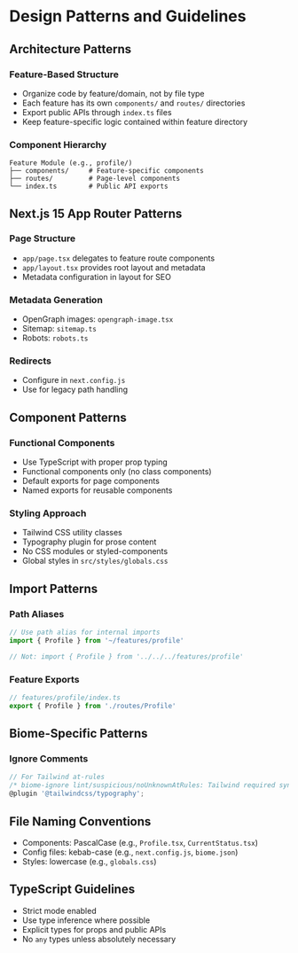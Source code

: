 # Design Patterns and Guidelines

## Architecture Patterns

### Feature-Based Structure
- Organize code by feature/domain, not by file type
- Each feature has its own `components/` and `routes/` directories
- Export public APIs through `index.ts` files
- Keep feature-specific logic contained within feature directory

### Component Hierarchy
```
Feature Module (e.g., profile/)
├── components/     # Feature-specific components
├── routes/         # Page-level components
└── index.ts        # Public API exports
```

## Next.js 15 App Router Patterns

### Page Structure
- `app/page.tsx` delegates to feature route components
- `app/layout.tsx` provides root layout and metadata
- Metadata configuration in layout for SEO

### Metadata Generation
- OpenGraph images: `opengraph-image.tsx`
- Sitemap: `sitemap.ts`
- Robots: `robots.ts`

### Redirects
- Configure in `next.config.js`
- Use for legacy path handling

## Component Patterns

### Functional Components
- Use TypeScript with proper prop typing
- Functional components only (no class components)
- Default exports for page components
- Named exports for reusable components

### Styling Approach
- Tailwind CSS utility classes
- Typography plugin for prose content
- No CSS modules or styled-components
- Global styles in `src/styles/globals.css`

## Import Patterns

### Path Aliases
```typescript
// Use path alias for internal imports
import { Profile } from '~/features/profile'

// Not: import { Profile } from '../../../features/profile'
```

### Feature Exports
```typescript
// features/profile/index.ts
export { Profile } from './routes/Profile'
```

## Biome-Specific Patterns

### Ignore Comments
```typescript
// For Tailwind at-rules
/* biome-ignore lint/suspicious/noUnknownAtRules: Tailwind required syntax */
@plugin '@tailwindcss/typography';
```

## File Naming Conventions
- Components: PascalCase (e.g., `Profile.tsx`, `CurrentStatus.tsx`)
- Config files: kebab-case (e.g., `next.config.js`, `biome.json`)
- Styles: lowercase (e.g., `globals.css`)

## TypeScript Guidelines
- Strict mode enabled
- Use type inference where possible
- Explicit types for props and public APIs
- No `any` types unless absolutely necessary
